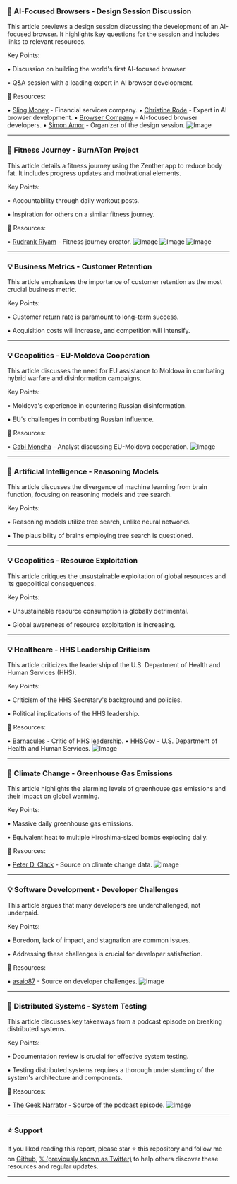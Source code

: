 ### 🤖 AI-Focused Browsers - Design Session Discussion

This article previews a design session discussing the development of an AI-focused browser.  It highlights key questions for the session and includes links to relevant resources.


Key Points:

• Discussion on building the world's first AI-focused browser.

• Q&A session with a leading expert in AI browser development.


🔗 Resources:

• [Sling Money](https://x.com/SlingMoney) -  Financial services company.
• [Christine Rode](https://x.com/chrstnerode) -  Expert in AI browser development.
• [Browser Company](https://x.com/browsercompany) -  AI-focused browser developers.
• [Simon Amor](https://x.com/SimonRAmor) -  Organizer of the design session.
![Image](https://pbs.twimg.com/media/GvPYNXYWcAAQr47?format=jpg&name=small)


---
### 🚀 Fitness Journey - BurnATon Project

This article details a fitness journey using the Zenther app to reduce body fat. It includes progress updates and motivational elements.


Key Points:

•  Accountability through daily workout posts.

•  Inspiration for others on a similar fitness journey.


🔗 Resources:

• [Rudrank Riyam](https://x.com/rudrankriyam) -  Fitness journey creator.
![Image](https://pbs.twimg.com/media/GvPRjUYWQAAPptT?format=jpg&name=small)
![Image](https://pbs.twimg.com/media/GvPRjUsXMAA8dds?format=jpg&name=900x900)
![Image](https://pbs.twimg.com/media/GvGeOcNWsAAaN4U?format=jpg&name=240x240)



---
### 💡 Business Metrics - Customer Retention

This article emphasizes the importance of customer retention as the most crucial business metric.


Key Points:

• Customer return rate is paramount to long-term success.

• Acquisition costs will increase, and competition will intensify.


---
### 💡 Geopolitics - EU-Moldova Cooperation

This article discusses the need for EU assistance to Moldova in combating hybrid warfare and disinformation campaigns.


Key Points:

•  Moldova's experience in countering Russian disinformation.

•  EU's challenges in combating Russian influence.


🔗 Resources:

• [Gabi Moncha](https://x.com/gabimoncha) -  Analyst discussing EU-Moldova cooperation.
![Image](https://pbs.twimg.com/media/GvG_6aqXoAATPGJ?format=jpg&name=small)



---
### 🤖 Artificial Intelligence - Reasoning Models

This article discusses the divergence of machine learning from brain function, focusing on reasoning models and tree search.


Key Points:

•  Reasoning models utilize tree search, unlike neural networks.

•  The plausibility of brains employing tree search is questioned.


---
### 💡 Geopolitics - Resource Exploitation

This article critiques the unsustainable exploitation of global resources and its geopolitical consequences.


Key Points:

•  Unsustainable resource consumption is globally detrimental.

•  Global awareness of resource exploitation is increasing.



---
### 💡 Healthcare - HHS Leadership Criticism

This article criticizes the leadership of the U.S. Department of Health and Human Services (HHS).


Key Points:

• Criticism of the HHS Secretary's background and policies.

•  Political implications of the HHS leadership.


🔗 Resources:

• [Barnacules](https://x.com/Barnacules) -  Critic of HHS leadership.
• [HHSGov](https://x.com/HHSGov) -  U.S. Department of Health and Human Services.
![Image](https://pbs.twimg.com/media/GvO8BXAWQAAtqrW?format=jpg&name=small)



---
### 🤖 Climate Change - Greenhouse Gas Emissions

This article highlights the alarming levels of greenhouse gas emissions and their impact on global warming.


Key Points:

•  Massive daily greenhouse gas emissions.

•  Equivalent heat to multiple Hiroshima-sized bombs exploding daily.


🔗 Resources:

• [Peter D. Clack](https://x.com/PeterDClack) -  Source on climate change data.
![Image](https://pbs.twimg.com/media/GuzkNfmXAAAGejP?format=jpg&name=small)



---
### 💡 Software Development - Developer Challenges

This article argues that many developers are underchallenged, not underpaid.


Key Points:

•  Boredom, lack of impact, and stagnation are common issues.

•  Addressing these challenges is crucial for developer satisfaction.


🔗 Resources:

• [asaio87](https://x.com/asaio87) -  Source on developer challenges.
![Image](https://pbs.twimg.com/media/GvO2XG7XIAAp0tA?format=jpg&name=small)



---
### 🤖 Distributed Systems - System Testing

This article discusses key takeaways from a podcast episode on breaking distributed systems.


Key Points:

•  Documentation review is crucial for effective system testing.

•  Testing distributed systems requires a thorough understanding of the system's architecture and components.



🔗 Resources:

• [The Geek Narrator](https://x.com/thegeeknarrator) -  Source of the podcast episode.
![Image](https://pbs.twimg.com/media/GvJjfmlW4AAuwWV?format=jpg&name=small)


---

### ⭐️ Support

If you liked reading this report, please star ⭐️ this repository and follow me on [Github](https://github.com/Drix10), [𝕏 (previously known as Twitter)](https://x.com/DRIX_10_) to help others discover these resources and regular updates.

---